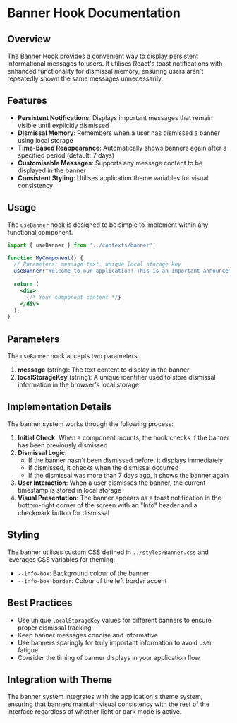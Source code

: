 # Banner Hook Documentation

## Overview

The Banner Hook provides a convenient way to display persistent informational messages to users. It utilises React's toast notifications with enhanced functionality for dismissal memory, ensuring users aren't repeatedly shown the same messages unnecessarily.

## Features

- **Persistent Notifications**: Displays important messages that remain visible until explicitly dismissed
- **Dismissal Memory**: Remembers when a user has dismissed a banner using local storage
- **Time-Based Reappearance**: Automatically shows banners again after a specified period (default: 7 days)
- **Customisable Messages**: Supports any message content to be displayed in the banner
- **Consistent Styling**: Utilises application theme variables for visual consistency

## Usage

The `useBanner` hook is designed to be simple to implement within any functional component.

```jsx
import { useBanner } from '../contexts/banner';

function MyComponent() {
  // Parameters: message text, unique local storage key
  useBanner("Welcome to our application! This is an important announcement.", "welcome-banner");
  
  return (
    <div>
      {/* Your component content */}
    </div>
  );
}
```

## Parameters

The `useBanner` hook accepts two parameters:

1. **message** (string): The text content to display in the banner
2. **localStorageKey** (string): A unique identifier used to store dismissal information in the browser's local storage

## Implementation Details

The banner system works through the following process:

1. **Initial Check**: When a component mounts, the hook checks if the banner has been previously dismissed
2. **Dismissal Logic**: 
   - If the banner hasn't been dismissed before, it displays immediately
   - If dismissed, it checks when the dismissal occurred
   - If the dismissal was more than 7 days ago, it shows the banner again
3. **User Interaction**: When a user dismisses the banner, the current timestamp is stored in local storage
4. **Visual Presentation**: The banner appears as a toast notification in the bottom-right corner of the screen with an "Info" header and a checkmark button for dismissal

## Styling

The banner utilises custom CSS defined in `../styles/Banner.css` and leverages CSS variables for theming:

- `--info-box`: Background colour of the banner
- `--info-box-border`: Colour of the left border accent

## Best Practices

- Use unique `localStorageKey` values for different banners to ensure proper dismissal tracking
- Keep banner messages concise and informative
- Use banners sparingly for truly important information to avoid user fatigue
- Consider the timing of banner displays in your application flow

## Integration with Theme

The banner system integrates with the application's theme system, ensuring that banners maintain visual consistency with the rest of the interface regardless of whether light or dark mode is active.
